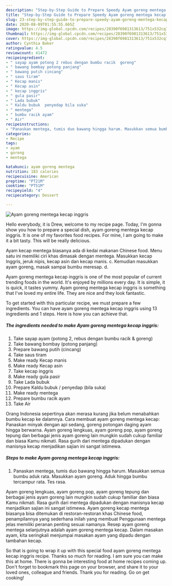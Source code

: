 ```yaml
---
description: "Step-by-Step Guide to Prepare Speedy Ayam goreng mentega kecap inggris"
title: "Step-by-Step Guide to Prepare Speedy Ayam goreng mentega kecap inggris"
slug: 23-step-by-step-guide-to-prepare-speedy-ayam-goreng-mentega-kecap-inggris
date: 2020-08-09T01:55:55.665Z
image: https://img-global.cpcdn.com/recipes/28390f6981313613/751x532cq70/ayam-goreng-mentega-kecap-inggris-foto-resep-utama.jpg
thumbnail: https://img-global.cpcdn.com/recipes/28390f6981313613/751x532cq70/ayam-goreng-mentega-kecap-inggris-foto-resep-utama.jpg
cover: https://img-global.cpcdn.com/recipes/28390f6981313613/751x532cq70/ayam-goreng-mentega-kecap-inggris-foto-resep-utama.jpg
author: Cynthia Baker
ratingvalue: 4.5
reviewcount: 41472
recipeingredient:
- " sayap ayam potong 2 rebus dengan bumbu racik  goreng"
- " bawang bombay potong panjang"
- " bawang putih cincang"
- " saus tiram"
- " Kecap manis"
- " Kecap asin"
- " kecap inggris"
- " gula pasir"
- " Lada bubuk"
- " Kaldu bubuk  penyedap bila suka"
- " mentega"
- " bumbu racik ayam"
- " Air"
recipeinstructions:
- "Panaskan mentega, tumis duo bawang hingga harum. Masukkan semua bumbu aduk rata. Masukkan ayam goreng. Aduk hingga bumbu tercampur rata. Tes rasa."
categories:
- Recipe
tags:
- ayam
- goreng
- mentega

katakunci: ayam goreng mentega 
nutrition: 183 calories
recipecuisine: American
preptime: "PT21M"
cooktime: "PT51M"
recipeyield: "4"
recipecategory: Dessert

---
```



![Ayam goreng mentega kecap inggris](https://img-global.cpcdn.com/recipes/28390f6981313613/751x532cq70/ayam-goreng-mentega-kecap-inggris-foto-resep-utama.jpg)

Hello everybody, it is Drew, welcome to my recipe page. Today, I'm gonna show you how to prepare a special dish, ayam goreng mentega kecap inggris. It is one of my favorites food recipes. For mine, I am going to make it a bit tasty. This will be really delicious.

Ayam kecap mentega biasanya ada di kedai makanan Chinese food. Menu satu ini memiliki ciri khas dimasak dengan mentega. Masukkan kecap Inggris, jeruk nipis, kecap asin dan kecap manis. c. Kemudian masukkan ayam goreng, masak sampai bumbu meresap. d.

Ayam goreng mentega kecap inggris is one of the most popular of current trending foods in the world. It's enjoyed by millions every day. It is simple, it is quick, it tastes yummy. Ayam goreng mentega kecap inggris is something that I've loved my entire life. They are nice and they look fantastic.


To get started with this particular recipe, we must prepare a few ingredients. You can have ayam goreng mentega kecap inggris using 13 ingredients and 1 steps. Here is how you can achieve that.

<!--inarticleads1-->

##### The ingredients needed to make Ayam goreng mentega kecap inggris:

1. Take  sayap ayam (potong 2, rebus dengan bumbu racik &amp; goreng)
1. Take  bawang bombay (potong panjang)
1. Prepare  bawang putih (cincang)
1. Take  saus tiram
1. Make ready  Kecap manis
1. Make ready  Kecap asin
1. Take  kecap inggris
1. Make ready  gula pasir
1. Take  Lada bubuk
1. Prepare  Kaldu bubuk / penyedap (bila suka)
1. Make ready  mentega
1. Prepare  bumbu racik ayam
1. Take  Air


Orang Indonesia sepertinya akan merasa kurang jika belum menabahkan bumbu kecap ke dalamnya. Cara membuat ayam goreng mentega kecap: Panaskan minyak dengan api sedang, goreng potongan daging ayam hingga berwarna. Ayam goreng lengkuas, ayam goreng pop, ayam goreng tepung dan berbagai jenis ayam goreng lain mungkin sudah cukup familiar dan biasa Kamu nikmati. Rasa gurih dari mentega dipadukan dengan manisnya kecap menjadikan sajian ini sangat istimewa. 

<!--inarticleads2-->

##### Steps to make Ayam goreng mentega kecap inggris:

1. Panaskan mentega, tumis duo bawang hingga harum. Masukkan semua bumbu aduk rata. Masukkan ayam goreng. Aduk hingga bumbu tercampur rata. Tes rasa.


Ayam goreng lengkuas, ayam goreng pop, ayam goreng tepung dan berbagai jenis ayam goreng lain mungkin sudah cukup familiar dan biasa Kamu nikmati. Rasa gurih dari mentega dipadukan dengan manisnya kecap menjadikan sajian ini sangat istimewa. Ayam goreng kecap mentega biasanya bisa ditemukan di restoran-restoran khas Chinese food, penampilannya yang sederhana inilah yang membuat Penggunaan mentega jelas memiliki peranan penting sesuai namanya. Resep ayam goreng mentega selanjutnya adalah ayam goreng mentega kecap. Dalam masakan ayam, kita seringkali menjumpai masakan ayam yang dipadu dengan tambahan kecap. 

So that is going to wrap it up with this special food ayam goreng mentega kecap inggris recipe. Thanks so much for reading. I am sure you can make this at home. There is gonna be interesting food at home recipes coming up. Don't forget to bookmark this page on your browser, and share it to your loved ones, colleague and friends. Thank you for reading. Go on get cooking!

